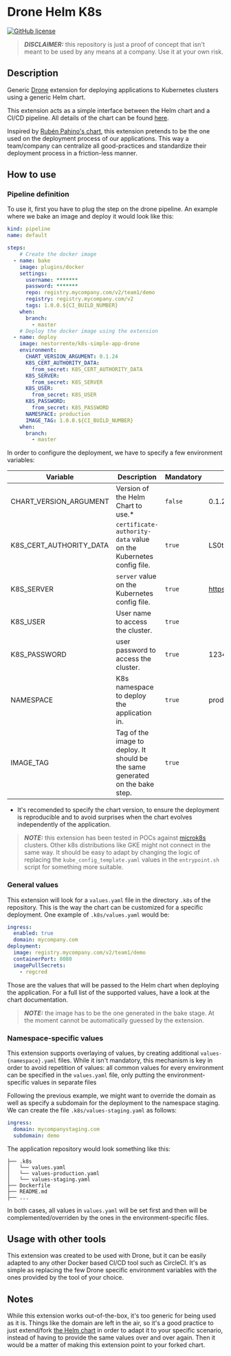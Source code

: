 # Drone Helm K8s

[![GitHub license](https://img.shields.io/github/license/nestorrente/k8s-simple-app-drone.svg)](./LICENSE)

> **_DISCLAIMER:_**  this repository is just a proof of concept that isn't meant to be used by any means at a company. Use it at your own risk.
 
## Description 
Generic [Drone](drone.io) extension for deploying applications to Kubernetes clusters using a generic Helm chart. 

This extension acts as a simple interface between the Helm chart and a CI/CD pipeline. All details of the chart can be found [here](https://github.com/nestorrente/k8s-simple-app-chart). 

Inspired by [Rubén Pahino's chart](https://github.com/rubasace/drone-helm-k8s), this extension pretends to be the one used on the deployment process of our applications. This way a team/company can centralize all good-practices and standardize their deployment process in a friction-less manner.

## How to use

### Pipeline definition

To use it, first you have to plug the step on the drone pipeline. An example where we bake an image and deploy it would look like this:

```yaml
kind: pipeline
name: default

steps:
    # Create the docker image
  - name: bake
    image: plugins/docker
    settings:
      username: *******
      password: *******
      repo: registry.mycompany.com/v2/team1/demo
      registry: registry.mycompany.com/v2
      tags: 1.0.0.${CI_BUILD_NUMBER}
    when:
      branch:
        - master
    # Deploy the docker image using the extension
  - name: deploy
    image: nestorrente/k8s-simple-app-drone
    environment:
      CHART_VERSION_ARGUMENT: 0.1.24
      K8S_CERT_AUTHORITY_DATA:
        from_secret: K8S_CERT_AUTHORITY_DATA
      K8S_SERVER:
        from_secret: K8S_SERVER
      K8S_USER:
        from_secret: K8S_USER
      K8S_PASSWORD:
        from_secret: K8S_PASSWORD
      NAMESPACE: production
      IMAGE_TAG: 1.0.0.${CI_BUILD_NUMBER}
    when:
      branch:
        - master
``` 

In order to configure the deployment, we have to specify a few environment variables:

|  Variable |  Description | Mandatory | Example Value  | 
|---|---|---|---|
| CHART_VERSION_ARGUMENT  | Version of the Helm Chart to use.*  | `false` |  0.1.24  |
| K8S_CERT_AUTHORITY_DATA  | `certificate-authority-data` value on the Kubernetes config file.   | `true` |  LS0tLS2CRUdPFiBDRVJUSUZJQ0FURSOtLS98URKtC...  |
| K8S_SERVER  | `server` value on the Kubernetes config file.   | `true` |  https://29.29.29.29:16443  |
| K8S_USER  | User name to access the cluster.  | `true` | |  foo  |
| K8S_PASSWORD  | user password to access the cluster.   |`true`  |  1234  |
| NAMESPACE  | K8s namespace to deploy the application in.  |  `true` |  production |
| IMAGE_TAG  | Tag of the image to deploy. It should be the same generated on the bake step. | `true`  |   | 1.0.0.${CI_BUILD_NUMBER}  |

* It's recomended to specify the chart version, to ensure the deployment is reproducible and to avoid surprises when the chart evolves independently of the application.

> **_NOTE:_** this extension has been tested in POCs against [microk8s](https://microk8s.io/) clusters. Other k8s distributions like GKE might not connect in the same way. It should be easy to adapt by changing the logic of replacing the `kube_config_template.yaml` values in the `entrypoint.sh` script for something more suitable. 

### General values

This extension will look for a `values.yaml` file in the directory `.k8s` of the repository. This is the way the chart can be customized for a specific deployment. One example of `.k8s/values.yaml` would be:

```yaml
ingress:
  enabled: true
  domain: mycompany.com
deployment:
  image: registry.mycompany.com/v2/team1/demo
  containerPort: 8080
  imagePullSecrets:
    - regcred
```

Those are the values that will be passed to the Helm chart when deploying the application. For a full list of the supported values, have a look at the chart documentation.

> **_NOTE:_** the image has to be the one generated in the bake stage. At the moment cannot be automatically guessed by the extension.

### Namespace-specific values

This extension supports overlaying of values, by creating additional `values-{namespace}.yaml` files. While it isn't mandatory, this mechanism is key in order to avoid repetition of values: all common values for every environment can be specified in the `values.yaml` file, only putting the environment-specific values in separate files

Following the previous example, we might want to override the domain as well as specify a subdomain for the deployment to the namespace staging. We can create the file `.k8s/values-staging.yaml` as follows:

```yaml
ingress:
  domain: mycompanystaging.com
  subdomain: demo
```

The application repository would look something like this:

```text
├── .k8s
│   └── values.yaml
│   └── values-production.yaml
│   └── values-staging.yaml
├── Dockerfile
├── README.md
├── ...
```

In both cases, all values in `values.yaml` will be set first and then will be complemented/overriden by the ones in the environment-specific files. 

## Usage with other tools

This extension was created to be used with Drone, but it can be easily adapted to any other Docker based CI/CD tool such as CircleCI. It's as simple as replacing the few Drone specific environment variables with the ones provided by the tool of your choice.

## Notes
While this extension works out-of-the-box, it's too generic for being used as it is. Things like the domain are left in the air, so it's a good practice to just extend/fork [the Helm chart](https://github.com/nestorrente/k8s-simple-app-chart) in
order to adapt it to your specific scenario, instead of having to provide the same values over and over again. Then it would be a matter of making this extension point to your forked chart.
